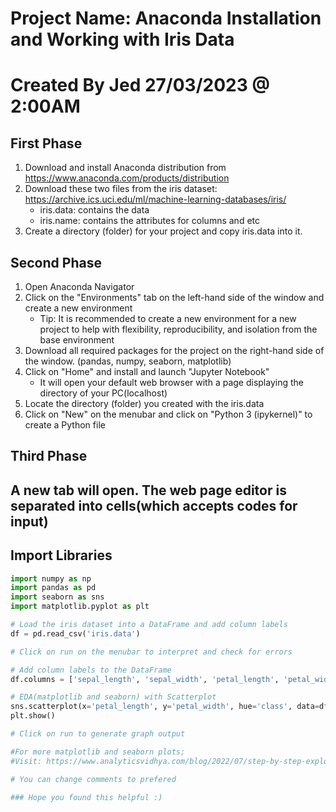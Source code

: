 # Project Name: Anaconda Installation and Working with Iris Data

# Created By Jed 27/03/2023 @ 2:00AM 


## First Phase
1. Download and install Anaconda distribution from https://www.anaconda.com/products/distribution
2. Download these two files from the iris dataset: https://archive.ics.uci.edu/ml/machine-learning-databases/iris/
    - iris.data: contains the data
    - iris.name: contains the attributes for columns and etc
3. Create a directory (folder) for your project and copy iris.data into it.

## Second Phase
1. Open Anaconda Navigator
2. Click on the "Environments" tab on the left-hand side of the window and create a new environment
    - Tip: It is recommended to create a new environment for a new project to help with flexibility,
    reproducibility, and isolation from the base environment
3. Download all required packages for the project on the right-hand side of the window.  (pandas, numpy, seaborn, matplotlib)
4. Click on "Home" and install and launch "Jupyter Notebook"
    - It will open your default web browser with a page displaying the directory of your PC(localhost)
5. Locate the directory (folder) you created with the iris.data
6. Click on "New" on the menubar and click on "Python 3 (ipykernel)" to create a Python file

## Third Phase
## A new tab will open. The web page editor is separated into cells(which accepts codes for input)
## Import Libraries
```python
import numpy as np
import pandas as pd
import seaborn as sns
import matplotlib.pyplot as plt

# Load the iris dataset into a DataFrame and add column labels
df = pd.read_csv('iris.data')

# Click on run on the menubar to interpret and check for errors

# Add column labels to the DataFrame
df.columns = ['sepal_length', 'sepal_width', 'petal_length', 'petal_width', 'class']

# EDA(matplotlib and seaborn) with Scatterplot 
sns.scatterplot(x='petal_length', y='petal_width', hue='class', data=df)
plt.show()

# Click on run to generate graph output

#For more matplotlib and seaborn plots;
#Visit: https://www.analyticsvidhya.com/blog/2022/07/step-by-step-exploratory-data-analysis-eda-using-python/

# You can change comments to prefered

### Hope you found this helpful :)